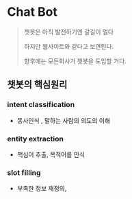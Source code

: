 # Chat Bot

> 챗봇은 아직 발전하기엔 갈길이 멀다
>
> 하지만 웹사이트와 같다고 보면된다.
>
> 향후에는 모든회사가 챗봇을 도입할 거다.





## 챗봇의 핵심원리 

### intent classification 

- 동사인식 , 말하는 사람의 의도의 이해

### entity extraction 
- 핵심어 추출, 목적어를 인식

### slot filling

- 부족한 정보 재정의, 